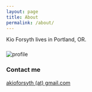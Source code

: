 ```yaml
---
layout: page
title: About
permalink: /about/
---
```

Kio Forsyth lives in Portland, OR. 

### 
![profile](https://raw.githubusercontent.com/kioforsyth/fork/master/images/crop.png)


### Contact me

[akioforsyth (at) gmail.com](mailto:akioforsyth@gmail.com)

